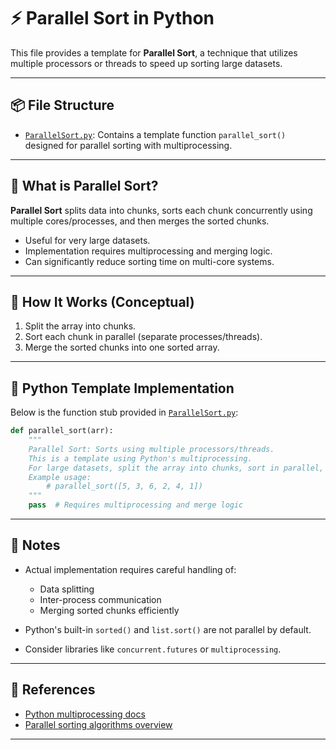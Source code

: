 
# ⚡ Parallel Sort in Python

This file provides a template for **Parallel Sort**, a technique that utilizes multiple processors or threads to speed up sorting large datasets.

---

## 📦 File Structure

- [`ParallelSort.py`](./ParallelSort.py): Contains a template function `parallel_sort()` designed for parallel sorting with multiprocessing.

---

## 📌 What is Parallel Sort?

**Parallel Sort** splits data into chunks, sorts each chunk concurrently using multiple cores/processes, and then merges the sorted chunks.

- Useful for very large datasets.
- Implementation requires multiprocessing and merging logic.
- Can significantly reduce sorting time on multi-core systems.

---

## 🔧 How It Works (Conceptual)

1. Split the array into chunks.
2. Sort each chunk in parallel (separate processes/threads).
3. Merge the sorted chunks into one sorted array.

---

## 🧪 Python Template Implementation

Below is the function stub provided in [`ParallelSort.py`](./ParallelSort.py):

```python
def parallel_sort(arr):
    """
    Parallel Sort: Sorts using multiple processors/threads.
    This is a template using Python's multiprocessing.
    For large datasets, split the array into chunks, sort in parallel, then merge.
    Example usage:
        # parallel_sort([5, 3, 6, 2, 4, 1])
    """
    pass  # Requires multiprocessing and merge logic
````

---

## 🧪 Notes

* Actual implementation requires careful handling of:

  * Data splitting
  * Inter-process communication
  * Merging sorted chunks efficiently
* Python's built-in `sorted()` and `list.sort()` are not parallel by default.
* Consider libraries like `concurrent.futures` or `multiprocessing`.

---

## 📎 References

* [Python multiprocessing docs](https://docs.python.org/3/library/multiprocessing.html)
* [Parallel sorting algorithms overview](https://en.wikipedia.org/wiki/Parallel_sorting_algorithm)

---

